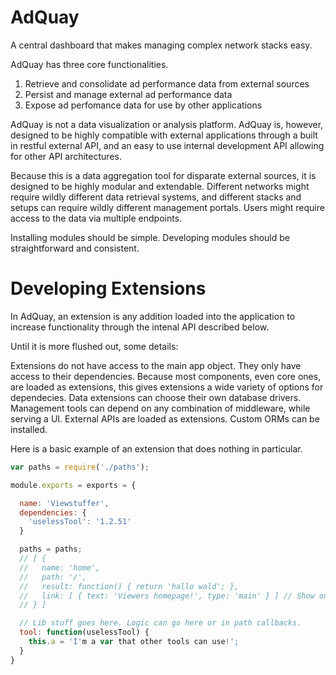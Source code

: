 AdQuay
======

A central dashboard that makes managing complex network stacks easy.

AdQuay has three core functionalities.

1. Retrieve and consolidate ad performance data from external sources
2. Persist and manage external ad performance data
3. Expose ad perfomance data for use by other applications

AdQuay is not a data visualization or analysis platform. AdQuay is, however,
designed to be highly compatible with external applications through a built in
restful external API, and an easy to use internal development API allowing for
other API architectures.

Because this is a data aggregation tool for disparate external sources, it is
designed to be highly modular and extendable. Different networks might require
wildly different data retrieval systems, and different stacks and setups can
require wildly different management portals. Users might require access to the
data via multiple endpoints.

Installing modules should be simple. Developing modules should be
straightforward and consistent.


# Developing Extensions

In AdQuay, an extension is any addition loaded into the application to increase
functionality through the intenal API described below.

Until it is more flushed out, some details:

Extensions do not have access to the main app object. They only have access to
their dependencies. Because most components, even core ones, are loaded as
extensions, this gives extensions a wide variety of options for dependecies.
Data extensions can choose their own database drivers. Management tools can
depend on any combination of middleware, while serving a UI. External APIs are
loaded as extensions.  Custom ORMs can be installed.

Here is a basic example of an extension that does nothing in particular.

```javascript
var paths = require('./paths');

module.exports = exports = {

  name: 'Viewstuffer',
  dependencies: {
    'uselessTool': '1.2.51'
  }

  paths = paths;
  // [ {
  //   name: 'home', 
  //   path: '/',
  //   result: function() { return 'hallo wald'; },
  //   link: [ { text: 'Viewers homepage!', type: 'main' } ] // Show on main nav
  // } ]

  // Lib stuff goes here. Logic can go here or in path callbacks.
  tool: function(uselessTool) {
    this.a = 'I'm a var that other tools can use!';
  }
}

```
